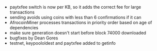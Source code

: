* paytxfee switch is now per KB, so it adds the correct fee for large transactions
* sending avoids using coins with less than 6 confirmations if it can
* AfrocoinMiner processes transactions in priority order based on age of dependencies
* make sure generation doesn't start before block 74000 downloaded
* bugfixes by Dean Gores
* testnet, keypoololdest and paytxfee added to getinfo
